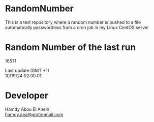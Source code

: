 # RandomNumber    
This is a test repository where a random number is pushed to a file automatically passwordless from a cron job in my Linux CentOS server    
# Random Number of the last run   
16571
      
Last update (GMT +1)    
10/19/24 02:00:01
# Developer    
Hamdy Abou El Anein   
hamdy.aea@protonmail.com
